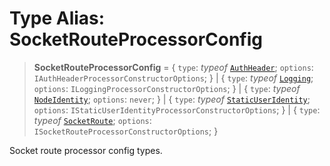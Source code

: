 # Type Alias: SocketRouteProcessorConfig

> **SocketRouteProcessorConfig** = \{ `type`: *typeof* [`AuthHeader`](../variables/SocketRouteProcessorType.md#authheader); `options`: `IAuthHeaderProcessorConstructorOptions`; \} \| \{ `type`: *typeof* [`Logging`](../variables/SocketRouteProcessorType.md#logging); `options`: `ILoggingProcessorConstructorOptions`; \} \| \{ `type`: *typeof* [`NodeIdentity`](../variables/SocketRouteProcessorType.md#nodeidentity); `options`: `never`; \} \| \{ `type`: *typeof* [`StaticUserIdentity`](../variables/SocketRouteProcessorType.md#staticuseridentity); `options`: `IStaticUserIdentityProcessorConstructorOptions`; \} \| \{ `type`: *typeof* [`SocketRoute`](../variables/SocketRouteProcessorType.md#socketroute); `options`: `ISocketRouteProcessorConstructorOptions`; \}

Socket route processor config types.
